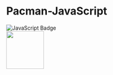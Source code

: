 # Pacman-JavaScript
![JavaScript Badge](https://img.shields.io/badge/JavaScript-F7DF1E?logo=javascript&logoColor=000&style=for-the-badge)
<br>
<img src="https://media.giphy.com/media/d9QiBcfzg64Io/giphy.gif" width="100" height="100" align="center"/>
